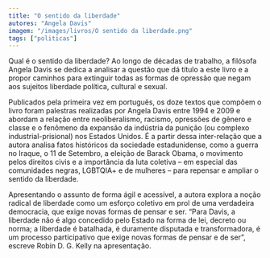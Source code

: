 ```yaml
---
title: "O sentido da liberdade"
autores: "Angela Davis"
imagem: "/images/livros/O sentido da liberdade.png"
tags: ["politicas"]
---
```


Qual é o sentido da liberdade? Ao longo de décadas de trabalho, a filósofa Angela Davis se dedica a analisar a questão que dá título a este livro e a propor caminhos para extinguir todas as formas de opressão que negam aos sujeitos liberdade política, cultural e sexual.

Publicados pela primeira vez em português, os doze textos que compõem o livro foram palestras realizadas por Angela Davis entre 1994 e 2009 e abordam a relação entre neoliberalismo, racismo, opressões de gênero e classe e o fenômeno da expansão da indústria da punição (ou complexo industrial-prisional) nos Estados Unidos. É a partir dessa inter-relação que a autora analisa fatos históricos da sociedade estadunidense, como a guerra no Iraque, o 11 de Setembro, a eleição de Barack Obama, o movimento pelos direitos civis e a importância da luta coletiva – em especial das comunidades negras, LGBTQIA+ e de mulheres – para repensar e ampliar o sentido da liberdade.

Apresentando o assunto de forma ágil e acessível, a autora explora a noção radical de liberdade como um esforço coletivo em prol de uma verdadeira democracia, que exige novas formas de pensar e ser. “Para Davis, a liberdade não é algo concedido pelo Estado na forma de lei, decreto ou norma; a liberdade é batalhada, é duramente disputada e transformadora, é um processo participativo que exige novas formas de pensar e de ser”, escreve Robin D. G. Kelly na apresentação.
